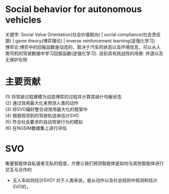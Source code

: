 # Social behavior for autonomous vehicles
关键字: Social Value Orientation(社会价值取向) | social compliance(社会责任感) | game theory(博弈理论) | inverse reinforcement learning(逆强化学习) <br>
博弈论:博弈中的回报函数是动态的，取决于汽车的状态以及环境信息，可以从人类司机的驾驶数据中学习回报函数(逆强化学习).
目前具有挑战性的场景: 并道以及无保护左转 <br>

# 主要贡献
(1) 将驾驶过程建模为动态博弈的过程并计算其纳什均衡状态 <br>
(2) 通过效用最大化来预测人类的动作 <br>
(3) 将SVO偏好整合进效用最大化的框架中 <br>
(4) 根据观测到的驾驶轨迹来估计SVO <br>
(5) 符合社会要求的自动驾驶行为的模拟 <br>
(6) 在NGSIM数据集上进行评估 <br>
# SVO
衡量智能体自私或者无私的程度，方便让我们预测智能体是如何与其他智能体进行交互与合作的 <br>
* 无人车如何估计SVO?
对于人类来说，是从动作以及社会规则中观测和估计SVO的，



